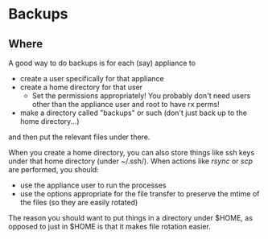 # Backups

## Where

A good way to do backups is for each (say) appliance to
* create a user specifically for that appliance
* create a home directory for that user
	* Set the permissions appropriately!  You probably don't need users other than the appliance user and root to have rx perms!
* make a directory called "backups" or such (don't just back up to the home directory...)

and then put the relevant files under there.

When you create a home directory, you can also store things like ssh keys under that home directory (under ~/.ssh/).
When actions like *rsync* or *scp* are performed, you should:

* use the appliance user to run the processes
* use the options appropriate for the file transfer to preserve the mtime of the files (so they are easily rotated)

The reason you should want to put things in a directory under $HOME, as opposed to just in $HOME is that it makes file rotation easier.
